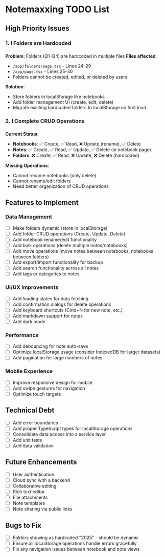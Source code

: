 # Notemaxxing TODO List

## High Priority Issues

### 1. ❗ Folders are Hardcoded
**Problem**: Folders (Q1-Q4) are hardcoded in multiple files
**Files affected**:
- `/app/folders/page.tsx` - Lines 24-29
- `/app/page.tsx` - Lines 25-30
- Folders cannot be created, edited, or deleted by users

**Solution**: 
- Store folders in localStorage like notebooks
- Add folder management UI (create, edit, delete)
- Migrate existing hardcoded folders to localStorage on first load

### 2. ❗ Complete CRUD Operations
**Current Status**:
- **Notebooks**: ✅ Create, ✅ Read, ❌ Update (rename), ✅ Delete
- **Notes**: ✅ Create, ✅ Read, ✅ Update, ✅ Delete (in notebook page)
- **Folders**: ❌ Create, ✅ Read, ❌ Update, ❌ Delete (hardcoded)

**Missing Operations**:
- Cannot rename notebooks (only delete)
- Cannot rename/edit folders
- Need better organization of CRUD operations

## Features to Implement

### Data Management
- [ ] Make folders dynamic (store in localStorage)
- [ ] Add folder CRUD operations (Create, Update, Delete)
- [ ] Add notebook rename/edit functionality
- [ ] Add bulk operations (delete multiple notes/notebooks)
- [ ] Add move operations (move notes between notebooks, notebooks between folders)
- [ ] Add export/import functionality for backup
- [ ] Add search functionality across all notes
- [ ] Add tags or categories to notes

### UI/UX Improvements
- [ ] Add loading states for data fetching
- [ ] Add confirmation dialogs for delete operations
- [ ] Add keyboard shortcuts (Cmd+N for new note, etc.)
- [ ] Add markdown support for notes
- [ ] Add dark mode

### Performance
- [ ] Add debouncing for note auto-save
- [ ] Optimize localStorage usage (consider IndexedDB for larger datasets)
- [ ] Add pagination for large numbers of notes

### Mobile Experience
- [ ] Improve responsive design for mobile
- [ ] Add swipe gestures for navigation
- [ ] Optimize touch targets

## Technical Debt
- [ ] Add error boundaries
- [ ] Add proper TypeScript types for localStorage operations
- [ ] Consolidate data access into a service layer
- [ ] Add unit tests
- [ ] Add data validation

## Future Enhancements
- [ ] User authentication
- [ ] Cloud sync with a backend
- [ ] Collaborative editing
- [ ] Rich text editor
- [ ] File attachments
- [ ] Note templates
- [ ] Note sharing via public links

## Bugs to Fix
- [ ] Folders showing as hardcoded "2025" - should be dynamic
- [ ] Ensure all localStorage operations handle errors gracefully
- [ ] Fix any navigation issues between notebook and note views